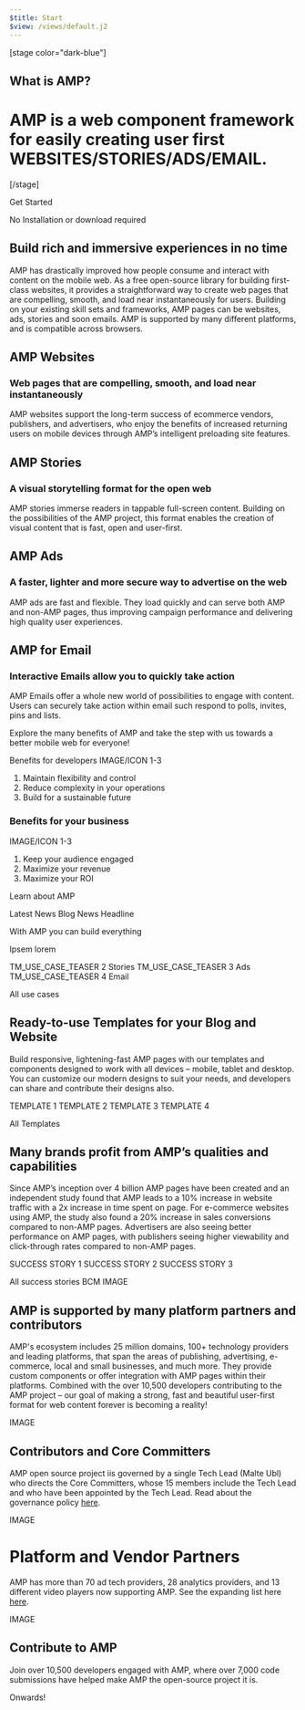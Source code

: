 ```yaml
---
$title: Start
$view: /views/default.j2
---
```


[stage color="dark-blue"]
## What is AMP?
# AMP is a web component framework for easily creating user first WEBSITES/STORIES/ADS/EMAIL.
[/stage]

Get Started

No Installation or download required

## Build rich and immersive experiences in no time
AMP has drastically improved how people consume and interact with content on the mobile web. As a free open-source library for building first-class websites, it provides a straightforward way to create web pages that are compelling, smooth, and load near instantaneously for users. Building on your existing skill sets and frameworks, AMP pages can be websites, ads, stories and soon emails. AMP is supported by many different platforms, and is compatible across browsers.

## AMP Websites
### Web pages that are compelling, smooth, and load near instantaneously
AMP websites support the long-term success of ecommerce vendors, publishers, and advertisers, who enjoy the benefits of increased returning users on mobile devices through AMP’s intelligent preloading site features.

## AMP Stories
### A visual storytelling format for the open web
AMP stories immerse readers in tappable full-screen content. Building on the possibilities of the AMP project, this format enables the creation of visual content that is fast, open and user-first.

## AMP Ads
### A faster, lighter and more secure way to advertise on the web
AMP ads are fast and flexible. They load quickly and can serve both AMP and non-AMP pages, thus improving campaign performance and delivering high quality user experiences.

## AMP for Email
### Interactive Emails allow you to quickly take action
AMP Emails offer a whole new world of possibilities to engage with content. Users can securely take action within email such respond to polls, invites, pins and lists.

Explore the many benefits of AMP and take the step with us towards a better mobile web for everyone!

Benefits for developers
IMAGE/ICON 1-3

1. Maintain flexibility and control
2. Reduce complexity in your operations
3. Build for a sustainable future


### Benefits for your business
IMAGE/ICON 1-3

1. Keep your audience engaged
2. Maximize your revenue
3. Maximize your ROI

Learn about AMP

Latest News
Blog News Headline

With AMP you can build everything

Ipsem lorem


TM_USE_CASE_TEASER 2 Stories
TM_USE_CASE_TEASER 3 Ads
TM_USE_CASE_TEASER 4 Email

All use cases

## Ready-to-use Templates for your Blog and Website
Build responsive, lightening-fast AMP pages with our templates and components designed to work with all devices – mobile, tablet and desktop. You can customize our modern designs to suit your needs, and developers can share and contribute their designs also.

TEMPLATE 1
TEMPLATE 2
TEMPLATE 3
TEMPLATE 4

All Templates

## Many brands profit from AMP’s qualities and capabilities
Since AMP’s inception over 4 billion AMP pages have been created and an independent study found that AMP leads to a 10% increase in website traffic with a 2x increase in time spent on page. For e-commerce websites using AMP, the study also found a 20% increase in sales conversions compared to non-AMP pages. Advertisers are also seeing better performance on AMP pages, with publishers seeing higher viewability and click-through rates compared to non-AMP pages.

SUCCESS STORY 1
SUCCESS STORY 2
SUCCESS STORY 3

All success stories
BCM IMAGE

## AMP is supported by many platform partners and contributors
AMP's ecosystem includes 25 million domains, 100+ technology providers and leading platforms, that span the areas of publishing, advertising, e-commerce, local and small businesses, and much more.
They provide custom components or offer integration with AMP pages within their platforms. Combined with the over 10,500 developers contributing to the AMP project – our goal of making a strong, fast and beautiful user-first format for web content forever is becoming a reality!

IMAGE

## Contributors and Core Committers
AMP open source project iis governed by a single Tech Lead (Malte Ubl) who directs the Core Committers, whose 15 members include the Tech Lead and who have been appointed by the Tech Lead. Read about the governance policy [here](Link).

IMAGE

# Platform and Vendor Partners
AMP has more than 70 ad tech providers, 28 analytics providers, and 13 different video players now supporting AMP. See the expanding list here [here](Link).

IMAGE

## Contribute to AMP
Join over 10,500 developers engaged with AMP, where over 7,000 code submissions have helped make AMP the open-source project it is.

Onwards!
